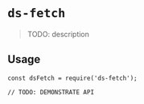 # `ds-fetch`

> TODO: description

## Usage

```
const dsFetch = require('ds-fetch');

// TODO: DEMONSTRATE API
```
